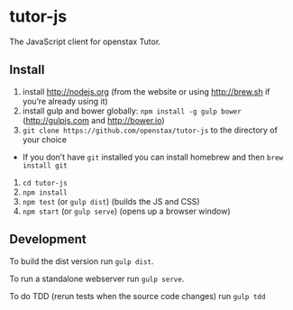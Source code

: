 # tutor-js

The JavaScript client for openstax Tutor.

## Install

1. install <http://nodejs.org> (from the website or using <http://brew.sh> if you’re already using it)
1. install gulp and bower globally: `npm install -g gulp bower` (<http://gulpjs.com> and <http://bower.io>)
1. `git clone https://github.com/openstax/tutor-js` to the directory of your choice
  - If you don’t have `git` installed you can install homebrew and then `brew install git`
1. `cd tutor-js`
1. `npm install`
1. `npm test` (or `gulp dist`)   (builds the JS and CSS)
1. `npm start` (or `gulp serve`) (opens up a browser window)


## Development

To build the dist version run `gulp dist`.

To run a standalone webserver run `gulp serve`.

To do TDD (rerun tests when the source code changes) run `gulp tdd`

